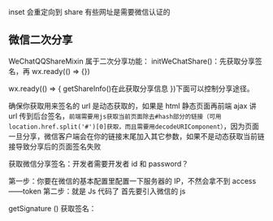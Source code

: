 inset 会重定向到 share
有些网址是需要微信认证的

## 微信二次分享

WeChatQQShareMixin 属于二次分享功能：
initWeChatShare()：先获取分享签名，再 wx.ready(() => {})

wx.ready(() => {
getShareInfo()在此获取分享信息
})下面可以控制分享途径。

确保你获取用来签名的 url 是动态获取的，如果是 html 静态页面再前端 ajax 讲 url 传到后台签名，`前端需要用js获取当前页面除去#hash部分的链接（可用location.href.split('#')[0]获取，而且需要用decodeURIComponent）`，因为页面一旦分享，微信客户端会在你的链接末尾加入其它参数，如果不是动态获取当前链接导致分享后的页面签名失败

获取微信分享签名：开发者需要开发者 id 和 password？

第一步：你要在微信的基本配置里配置一下服务器的 IP，不然会拿不到 access——token
第二步：就是 Js 代码了
首先要引入微信的 js

<script type="text/javascript" src="https://res.wx.qq.com/open/js/jweixin-1.4.0.js"></script>

getSignature () 获取签名：
